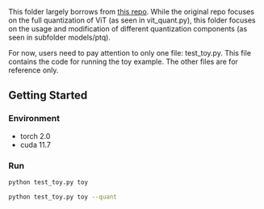 This folder largely borrows from [this repo](https://github.com/megvii-research/FQ-ViT). While the original repo focuses on the full quantization of ViT (as seen in vit_quant.py), this folder focuses on the usage and modification of different quantization components (as seen in subfolder models/ptq).

For now, users need to pay attention to only one file: test_toy.py. This file contains the code for running the toy example. The other files are for reference only.

## Getting Started

### Environment

- torch 2.0
- cuda 11.7

### Run

```bash
python test_toy.py toy
```

```bash
python test_toy.py toy --quant
```
